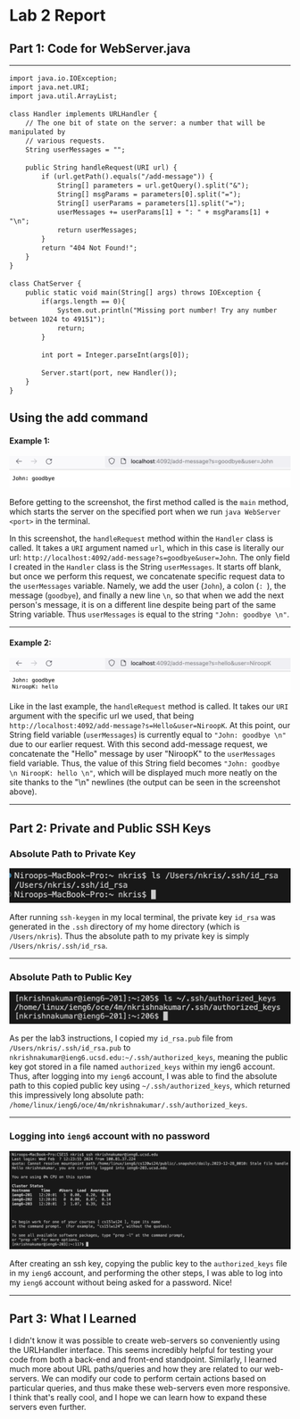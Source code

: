 # Lab 2 Report

## Part 1: Code for WebServer.java 
---

``` 
import java.io.IOException;
import java.net.URI;
import java.util.ArrayList;

class Handler implements URLHandler {
    // The one bit of state on the server: a number that will be manipulated by
    // various requests.
    String userMessages = "";

    public String handleRequest(URI url) {
        if (url.getPath().equals("/add-message")) {
            String[] parameters = url.getQuery().split("&");
            String[] msgParams = parameters[0].split("=");
            String[] userParams = parameters[1].split("=");
            userMessages += userParams[1] + ": " + msgParams[1] + "\n";
            return userMessages;
        }  
        return "404 Not Found!"; 
    }
}

class ChatServer {
    public static void main(String[] args) throws IOException {
        if(args.length == 0){
            System.out.println("Missing port number! Try any number between 1024 to 49151");
            return;
        }

        int port = Integer.parseInt(args[0]);

        Server.start(port, new Handler());
    }
}
```

## Using the add command

#### Example 1:

![Image](lab2-img/msg2.png)

Before getting to the screenshot, the first method called is the `main` method, which starts the server on the specified port when we run `java WebServer <port>` in the terminal. 

In this screenshot, the `handleRequest` method within the `Handler` class is called. It takes a `URI` argument named `url`, which in this case is literally our url: `http://localhost:4092/add-message?s=goodbye&user=John`. The only field I created in the `Handler` class is the String `userMessages`. It starts off blank, but once we perform this request, we concatenate specific request data to the `userMessages` variable. Namely, we add the user (`John`), a colon (`: `), the message (`goodbye`), and finally a new line `\n`, so that when we add the next person's message, it is on a different line despite being part of the same String variable. Thus `userMessages` is equal to the string `"John: goodbye \n"`.

---
#### Example 2:

![Image](lab2-img/msg1.png)

Like in the last example, the `handleRequest` method is called. It takes our `URI` argument with the specific url we used, that being `http://localhost:4092/add-message?s=Hello&user=NiroopK`. At this point, our String field variable (`userMessages`) is currently equal to `"John: goodbye \n"` due to our earlier request. With this second add-message request, we concatenate the "Hello" message by user "NiroopK" to the `userMessages` field variable. Thus, the value of this String field becomes `"John: goodbye \n NiroopK: hello \n"`, which will be displayed much more neatly on the site thanks to the "\n" newlines (the output can be seen in the screenshot above).

---


## Part 2: Private and Public SSH Keys

### Absolute Path to Private Key

![Image](lab2-img/ls-private-key.png)

After running `ssh-keygen` in my local terminal, the private key `id_rsa` was generated in the `.ssh` directory of my home directory (which is `/Users/nkris`). Thus the absolute path to my private key is simply `/Users/nkris/.ssh/id_rsa`.

---

### Absolute Path to Public Key

![Image](lab2-img/ls-public-key.png)

As per the lab3 instructions, I copied my `id_rsa.pub` file from `/Users/nkris/.ssh/id_rsa.pub` to `nkrishnakumar@ieng6.ucsd.edu:~/.ssh/authorized_keys`, meaning the public key got stored in a file named `authorized_keys` within my ieng6 account. Thus, after logging into my `ieng6` account, I was able to find the absolute path to this copied public key using `~/.ssh/authorized_keys`, which returned this impressively long absolute path: `/home/linux/ieng6/oce/4m/nkrishnakumar/.ssh/authorized_keys`.

---

### Logging into `ieng6` account with no password

![Image](lab2-img/ssh_no_pass.png) 

After creating an ssh key, copying the public key to the `authorized_keys` file in my `ieng6` account, and performing the other steps, I was able to log into my `ieng6` account without being asked for a password. Nice!

---
## Part 3: What I Learned

I didn't know it was possible to create web-servers so conveniently using the URLHandler interface. This seems incredibly helpful for testing your code from both a back-end and front-end standpoint. Similarly, I learned much more about URL paths/queries and how they are related to our web-servers. We can modify our code to perform certain actions based on particular queries, and thus make these web-servers even more responsive. I think that's really cool, and I hope we can learn how to expand these servers even further.









